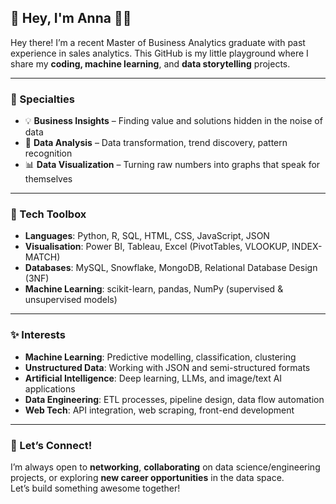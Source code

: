 ## 👾 Hey, I'm Anna 👋🏻

Hey there! I’m a recent Master of Business Analytics graduate with past experience in sales analytics. 
This GitHub is my little playground where I share my **coding, machine learning**, and **data storytelling** projects.

---

### 📌 Specialties  
- 💡 **Business Insights** – Finding value and solutions hidden in the noise of data  
- 🔄 **Data Analysis** – Data transformation, trend discovery, pattern recognition  
- 📊 **Data Visualization** – Turning raw numbers into graphs that speak for themselves  

---

### 🧰 Tech Toolbox  
- **Languages**: Python, R, SQL, HTML, CSS, JavaScript, JSON  
- **Visualisation**: Power BI, Tableau, Excel (PivotTables, VLOOKUP, INDEX-MATCH)  
- **Databases**: MySQL, Snowflake, MongoDB, Relational Database Design (3NF)  
- **Machine Learning**: scikit-learn, pandas, NumPy (supervised & unsupervised models)

---

### ✨ Interests  
- **Machine Learning**: Predictive modelling, classification, clustering  
- **Unstructured Data**: Working with JSON and semi-structured formats  
- **Artificial Intelligence**: Deep learning, LLMs, and image/text AI applications  
- **Data Engineering**: ETL processes, pipeline design, data flow automation  
- **Web Tech**: API integration, web scraping, front-end development  

---

### 💬 Let’s Connect!  
I’m always open to **networking**, **collaborating** on data science/engineering projects, or exploring **new career opportunities** in the data space.  
Let’s build something awesome together!
